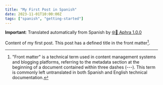```yaml
---
title: "My First Post in Spanish"
date: 2023-11-01T10:00:00Z
tags: ["spanish", "getting-started"]
---
```


**Important**: Translated automatically from Spanish by [🌐💬 Aphra 1.0.0](https://github.com/DavidLMS/aphra)

Content of my first post.
This post has a defined title in the front matter[^1].

[^1]: "Front matter" is a technical term used in content management systems and blogging platforms, referring to the metadata section at the beginning of a document contained within three dashes (---). This term is commonly left untranslated in both Spanish and English technical documentation.